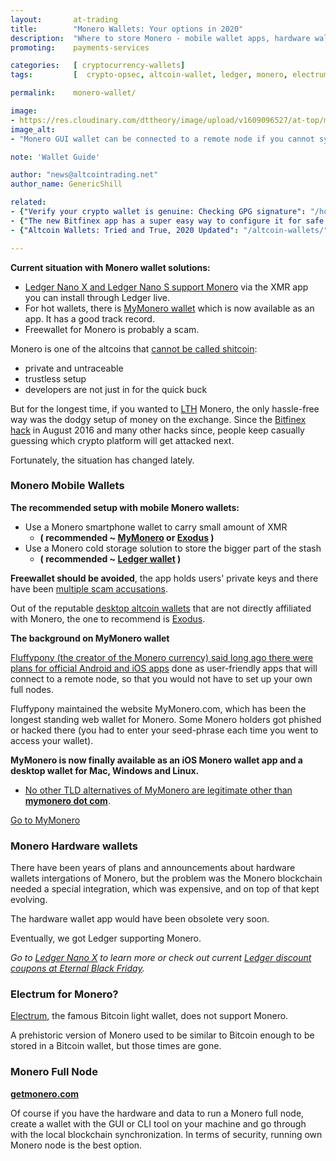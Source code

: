 ```yaml
---
layout:       at-trading
title:        "Monero Wallets: Your options in 2020"
description:  "Where to store Monero - mobile wallet apps, hardware wallets that support monero, full node wallets for XMR."
promoting:    payments-services

categories:   [ cryptocurrency-wallets]
tags:         [  crypto-opsec, altcoin-wallet, ledger, monero, electrum ]

permalink:    monero-wallet/

image:
- https://res.cloudinary.com/dttheory/image/upload/v1609096527/at-top/monero-wallets-2021_msdpd9.jpg
image_alt:
- "Monero GUI wallet can be connected to a remote node if you cannot sync the whole blockchain."

note: 'Wallet Guide'

author: "news@altcointrading.net"
author_name: GenericShill

related:
- {"Verify your crypto wallet is genuine: Checking GPG signature": "/howto/verify-signature/"}
- {"The new Bitfinex app has a super easy way to configure it for safe use on your regular, unsafe smartphone.": "/bitfinex-app/"}
- {"Altcoin Wallets: Tried and True, 2020 Updated": "/altcoin-wallets/"}

---
```


**Current situation with Monero wallet solutions:**

* [Ledger Nano X and Ledger Nano S support Monero](https://bit.ly/lnx_at_altcoinwallets) via the XMR app you can install through Ledger live.
* For hot wallets, there is [MyMonero wallet](https://mymonero.com) which is now available as an app. It has a good track record.
* Freewallet for Monero is probably a scam.

Monero is one of the altcoins that [cannot be called shitcoin](/value/):

* private and untraceable
* trustless setup
* developers are not just in for the quick buck

But for the longest time, if you wanted to [LTH](/glossary/lth/) Monero, the only hassle-free way was the dodgy setup of money on the exchange. Since the [Bitfinex hack](/reports/) in August 2016 and many other hacks since, people keep casually guessing which crypto platform will get attacked next.

Fortunately, the situation has changed lately.

### Monero Mobile Wallets

**The recommended setup with mobile Monero wallets:**

* Use a Monero smartphone wallet to carry small amount of XMR
  * **( recommended ~ [MyMonero](https://mymonero.com) or [Exodus](https://exodus.io) )**
* Use a Monero cold storage solution to store the bigger part of the stash
  * **( recommended ~ [Ledger wallet](https://bit.ly/lnx_at_altcoinwallets) )**

**Freewallet should be avoided**, the app holds users' private keys and there have been [multiple scam accusations](https://www.reddit.com/r/CryptoCurrency/comments/6gtrmd/freewalletorg_scam_millions_stolen/).

Out of the reputable [desktop altcoin wallets](/altcoin-wallets/#multicoin-apps) that are not directly affiliated with Monero, the one to recommend is [Exodus](https://exodus.io).

**The background on MyMonero wallet**

[Fluffypony (the creator of the Monero currency) said long ago there were plans for official Android and iOS apps](https://www.reddit.com/r/Monero/comments/7usbhx/psa_no_way_to_verify_github_code_is_app/dtnmxef/) done as user-friendly apps that will connect to a remote node, so that you would not have to set up your own full nodes.

Fluffypony maintained the website MyMonero.com, which has been the longest standing web wallet for Monero. Some Monero holders got phished or hacked there (you had to enter your seed-phrase each time you went to access your wallet).

**MyMonero is now finally available as an iOS Monero wallet app and a desktop wallet for Mac, Windows and Linux.**

* [No other TLD alternatives of MyMonero are legitimate other than **mymonero dot com**](https://www.reddit.com/r/Monero/wiki/avoid).

<a href="https://mymonero.com" class="btn">Go to MyMonero</a>


### Monero Hardware wallets

There have been years of plans and announcements about hardware wallets intergations of Monero, but the problem was the Monero blockchain needed a special integration, which was expensive, and on top of that kept evolving.

The hardware wallet app would have been obsolete very soon.

Eventually, we got Ledger supporting Monero.

*Go to [Ledger Nano X](https://bit.ly/lnx_at_altcoinwallets) to learn more or check out current [Ledger discount coupons at Eternal Black Friday](/blackfriday/).*


### Electrum for Monero?

[Electrum](/glossary/electrum/), the famous Bitcoin light wallet, does not support Monero.

A prehistoric version of Monero used to be similar to Bitcoin enough to be stored in a Bitcoin wallet, but those times are gone.

### Monero Full Node

**[getmonero.com](https://getmonero.org/downloads/)**

Of course if you have the hardware and data to run a Monero full node, create a wallet with the GUI or CLI tool on your machine and go through with the local blockchain synchronization. In terms of security, running own Monero node is the best option.
